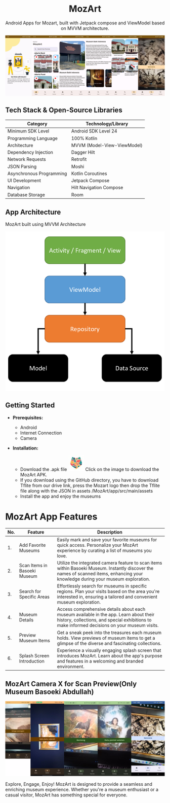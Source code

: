 <h1 align="center">MozArt</h1>

<p align="center">
  Android Apps for Mozart, built with Jetpack compose and ViewModel based on MVVM architecture.
</p>

<p align="center">
  <img src="https://github.com/Altaair07/MozArt/blob/86d00d9ab0f5763ac1dfc0d38f1d96ece78c8fea/Tampilan.jpg" alt="MozArt View">
    </p>


## Tech Stack & Open-Source Libraries

| Category                   | Technology/Library                  |
| -------------------------- | -----------------------------------|
| Minimum SDK Level          | Android SDK Level 24                |
| Programming Language       | 100% Kotlin                         |
| Architecture               | MVVM (Model-View-ViewModel)         |
| Dependency Injection       | Dagger Hilt                         |
| Network Requests           | Retrofit                            |
| JSON Parsing               | Moshi                               |
| Asynchronous Programming   | Kotlin Coroutines                   |
| UI Development             | Jetpack Compose                     |
| Navigation                 | Hilt Navigation Compose             |
| Database Storage           | Room                                |


## App Architecture
MozArt built using MVVM Architecture
<p align="center">
  <img src="https://github.com/Altaair07/MozArt/blob/a36a27fc662af7f8b3d6bc0a8a56a0025dc5da84/Architecture.png" alt="MVVM Architecture">
    </p>

## Getting Started

- **Prerequisites:**
    - Android
    - Internet Connection
    - Camera

- **Installation:**
    - Download the .apk file
      [![MozArts Logo](https://github.com/Altaair07/MozArt/blob/b8fe31b59b5e71224092634a040a43ff4c90f005/MozArt%20Logo%20small.jpg)](https://drive.google.com/drive/folders/1ke2RslABL2mPb10eHTsabbJ3AnFnadme?usp=sharing)
      Click on the image to download the MozArt APK.
    - If you download using the GitHub directory, you have to download Tflite from our drive link, press the Mozart logo then drop the Tflite file along with the JSON in assets /MozArt/app/src/main/assets
    - Install the app and enjoy the museums

# MozArt App Features

| No. | Feature                      | Description                                                                                                  |
|----|------------------------------|--------------------------------------------------------------------------------------------------------------|
| 1.  | Add Favorite Museums         | Easily mark and save your favorite museums for quick access. Personalize your MozArt experience by curating a list of museums you love.                                           |
| 2.  | Scan Items in Basoeki Museum | Utilize the integrated camera feature to scan items within Basoeki Museum. Instantly discover the names of scanned items, enhancing your knowledge during your museum exploration. |
| 3.  | Search for Specific Areas     | Effortlessly search for museums in specific regions. Plan your visits based on the area you're interested in, ensuring a tailored and convenient museum exploration.               |
| 4.  | Museum Details               | Access comprehensive details about each museum available in the app. Learn about their history, collections, and special exhibitions to make informed decisions on your museum visits.   |
| 5.  | Preview Museum Items         | Get a sneak peek into the treasures each museum holds. View previews of museum items to get a glimpse of the diverse and fascinating collections.                                   |
| 6.  | Splash Screen Introduction   | Experience a visually engaging splash screen that introduces MozArt. Learn about the app's purpose and features in a welcoming and branded environment.                          |

## MozArt Camera X for Scan Preview(Only Museum Basoeki Abdullah)
<p align="center">
  <img src="https://github.com/Altaair07/MozArt/blob/a36a27fc662af7f8b3d6bc0a8a56a0025dc5da84/Camerax.jpg" alt="MozArt Camera">
    </p>

Explore, Engage, Enjoy! MozArt is designed to provide a seamless and enriching museum experience. Whether you're a museum enthusiast or a casual visitor, MozArt has something special for everyone.
